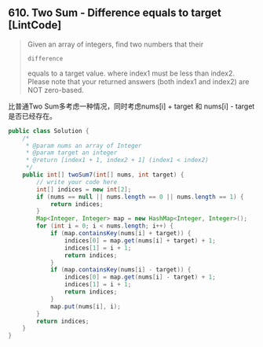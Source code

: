 ## 610. Two Sum - Difference equals to target \[LintCode\]

> Given an array of integers, find two numbers that their
>
> `difference`
>
> equals to a target value. where index1 must be less than index2. Please note that your returned answers \(both index1 and index2\) are NOT zero-based.

比普通Two Sum多考虑一种情况，同时考虑nums\[i\] + target 和 nums\[i\] - target是否已经存在。

```java
public class Solution {
    /*
     * @param nums an array of Integer
     * @param target an integer
     * @return [index1 + 1, index2 + 1] (index1 < index2)
     */
    public int[] twoSum7(int[] nums, int target) {
        // write your code here
        int[] indices = new int[2];
        if (nums == null || nums.length == 0 || nums.length == 1) {
            return indices;
        }
        Map<Integer, Integer> map = new HashMap<Integer, Integer>();
        for (int i = 0; i < nums.length; i++) {
            if (map.containsKey(nums[i] + target)) {
                indices[0] = map.get(nums[i] + target) + 1;
                indices[1] = i + 1;
                return indices;
            }
            if (map.containsKey(nums[i] - target)) {
                indices[0] = map.get(nums[i] - target) + 1;
                indices[1] = i + 1;
                return indices;
            }
            map.put(nums[i], i);
        }
        return indices;
    }
}
```



